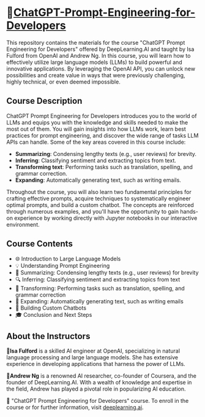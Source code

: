 # 🚀[ChatGPT-Prompt-Engineering-for-Developers](https://www.deeplearning.ai/short-courses/chatgpt-prompt-engineering-for-developers/) 

This repository contains the materials for the course "ChatGPT Prompt Engineering for Developers" offered by DeepLearning.AI and taught by Isa Fulford from OpenAI and Andrew Ng. In this course, you will learn how to effectively utilize large language models (LLMs) to build powerful and innovative applications. By leveraging the OpenAI API, you can unlock new possibilities and create value in ways that were previously challenging, highly technical, or even deemed impossible.

## Course Description
ChatGPT Prompt Engineering for Developers introduces you to the world of LLMs and equips you with the knowledge and skills needed to make the most out of them. You will gain insights into how LLMs work, learn best practices for prompt engineering, and discover the wide range of tasks LLM APIs can handle. Some of the key areas covered in this course include:

- **Summarizing**: Condensing lengthy texts (e.g., user reviews) for brevity.
- **Inferring**: Classifying sentiment and extracting topics from text.
- **Transforming text**: Performing tasks such as translation, spelling, and grammar correction.
- **Expanding**: Automatically generating text, such as writing emails.

Throughout the course, you will also learn two fundamental principles for crafting effective prompts, acquire techniques to systematically engineer optimal prompts, and build a custom chatbot. The concepts are reinforced through numerous examples, and you'll have the opportunity to gain hands-on experience by working directly with Jupyter notebooks in our interactive environment.

## Course Contents
- 🌐 Introduction to Large Language Models 
- 💡 Understanding Prompt Engineering 
- 📝 Summarizing: Condensing lengthy texts (e.g., user reviews) for brevity 
- 🔍 Inferring: Classifying sentiment and extracting topics from text 
- 🔄 Transforming: Performing tasks such as translation, spelling, and grammar correction 
- 📩 Expanding: Automatically generating text, such as writing emails 
- 👥 Building Custom Chatbots 
- 🎓 Conclusion and Next Steps 
  
## About the Instructors
🌟**Isa Fulford** is a skilled AI engineer at OpenAI, specializing in natural language processing and large language models. She has extensive experience in developing applications that harness the power of LLMs.

🌟**Andrew Ng** is a renowned AI researcher, co-founder of Coursera, and the founder of DeepLearning.AI. With a wealth of knowledge and expertise in the field, Andrew has played a pivotal role in popularizing AI education.

🔗 "ChatGPT Prompt Engineering for Developers" course. To enroll in the course or for further information, visit [deeplearning.ai](https://www.deeplearning.ai/).
